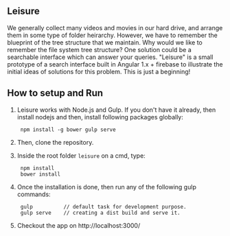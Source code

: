 Leisure
---------------
We generally collect many videos and movies in our hard drive, and arrange them in some type of folder heirarchy. However, we have to remember the blueprint of the tree structure that we maintain. Why would we like to remember the file system tree structure? One solution could be a searchable interface which can answer your queries. "Leisure" is a small prototype of a search interface built in Angular 1.x + firebase to illustrate the initial ideas of solutions for this problem. This is just a beginning!


How to setup and Run
---------------------
1. Leisure works with Node.js and Gulp. If you don't have it already, then install nodejs and then, install following packages globally:

        npm install -g bower gulp serve

2. Then, clone the repository.
3. Inside the root folder `leisure` on a cmd, type:

        npm install     
        bower install
        
4. Once the installation is done, then run any of the following gulp commands:

        gulp          // default task for development purpose.
        gulp serve    // creating a dist build and serve it.

5. Checkout the app on http://localhost:3000/

